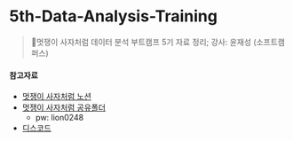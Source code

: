 # 5th-Data-Analysis-Training
> 🦁멋쟁이 사자처럼 데이터 분석 부트캠프 5기 자료 정리;
> 강사: 윤재성 (소프트캠퍼스)

#### 참고자료
- [멋쟁이 사자처럼 노션](https://likelion.notion.site/5-19e44860a4f4804e8422cfc8496f128b)  
- [멋쟁이 사자처럼 공유폴더](https://mybox.naver.com/share/verify?shareKey=Z-vpsiMQVAw9Wv8YS2BN7I0CeBedAPVRUd9kk3c5a-gB&resourceKey=Y3Jvbm91czc4fDM0NzI1OTM2MDQ1MjkyODA4NDR8RHwxNjIxMzQ3OQ)  
  - pw: lion0248  
- [디스코드](https://discord.com/channels/1341227219371954229/1342347644143534112)  
